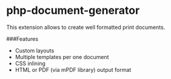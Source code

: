 php-document-generator
======================

This extension allows to create well formatted print documents.

###Features
* Custom layouts
* Multiple templates per one document
* CSS inlining
* HTML or PDF (via mPDF library) output format

